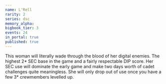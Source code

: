 ```yaml
---
name: L'Rell
rarity: 2
series: dsc
memory_alpha:
bigbook_tier: 3
events: 24
in_portal: true
published: true
---
```


This woman will literally wade through the blood of her digital enemies. The highest 2* SEC base in the game and a fairly respectable DIP score. Her SEC use will dominate the early game and make two days worth of cadet challenges quite meaningless. She will only drop out of use once you have a few 3* crewmembers levelled up.
